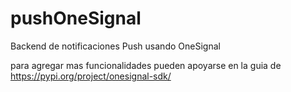 # pushOneSignal
Backend de notificaciones Push usando OneSignal 

para agregar mas funcionalidades pueden apoyarse en la guia de https://pypi.org/project/onesignal-sdk/
